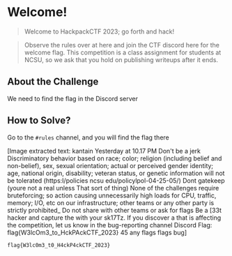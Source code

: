 # Welcome!
> Welcome to HackpackCTF 2023; go forth and hack!

> Observe the rules over at here and join the CTF discord here for the welcome flag. This competition is a class assignment for students at NCSU, so we ask that you hold on publishing writeups after it ends.

## About the Challenge
We need to find the flag in the Discord server

## How to Solve?
Go to the `#rules` channel, and you will find the flag there


[Image extracted text: kantain  Yesterday at 10.17 PM
Don't be a jerk
Discriminatory behavior based on race; color; religion (including belief and non-belief), sex, sexual orientation; actual or
perceived gender identity; age, national origin,
disability; veteran status, or genetic information will not be tolerated (https:I/policies ncsu edu/policylpol-04-25-05/)
Dont gatekeep (youre not a real unless
That sort of thing)
None of the challenges require bruteforcing; so
action causing unnecessarily high loads for CPU, traffic, memory; I/O,
etc on our infrastructure; other teams or any other party is strictly prohibited_
Do not share
with other teams or ask for flags Be a [33t hacker and capture the
with your sk17Tz.
If you discover a
that is affecting the competition, let us know in the bug-reporting channel
Discord Flag: flag{W3lcOm3_to_HckPAckCTF_2023}
45
any
flags 
flags
bug]


```
flag{W3lc0m3_t0_H4ckP4ckCTF_2023}
```